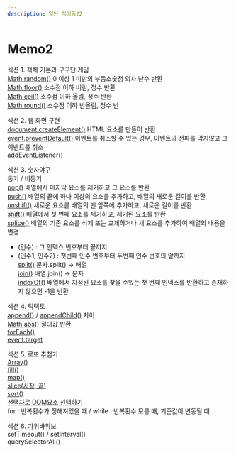 ```yaml
---
description: 일단 적어둠22
---
```


# Memo2

섹션 1. 객체 기본과 구구단 게임  
[Math.random\(\)](https://developer.mozilla.org/ko/docs/Web/JavaScript/Reference/Global_Objects/Math/random) 0 이상 1 미만의 부동소숫점 의사 난수 반환  
[Math.floor\(\)](https://developer.mozilla.org/ko/docs/Web/JavaScript/Reference/Global_Objects/Math/floor) 소수점 이하 버림, 정수 반환  
[Math.ceil\(\)](https://developer.mozilla.org/ko/docs/Web/JavaScript/Reference/Global_Objects/Math/ceil) 소수점 이하 올림, 정수 반환  
[Math.round\(\)](https://developer.mozilla.org/ko/docs/Web/JavaScript/Reference/Global_Objects/Math/round) 소수점 이하 반올림, 정수 반

섹션 2. 웹 화면 구현  
[document.createElement](https://developer.mozilla.org/ko/docs/Web/API/Document/createElement)[\(\)](https://developer.mozilla.org/ko/docs/Web/API/Document/createElement) HTML 요소를 만들어 반환  
[event.preventDefault](https://developer.mozilla.org/ko/docs/Web/API/Event/preventDefault)[\(\)](https://developer.mozilla.org/ko/docs/Web/API/Event/preventDefault) 이벤트를 취소할 수 있는 경우, 이벤트의 전파를 막지않고 그 이벤트를 취소  
[addEventListener\(\)](https://developer.mozilla.org/ko/docs/Web/API/EventTarget/addEventListener) 

섹션 3. 숫자야구  
동기 / 비동기  
[pop\(\)](https://developer.mozilla.org/ko/docs/Web/JavaScript/Reference/Global_Objects/Array/pop) 배열에서 마지막 요소를 제거하고 그 요소를 반환  
[push\(\)](https://developer.mozilla.org/ko/docs/Web/JavaScript/Reference/Global_Objects/Array/push) 배열의 끝에 하나 이상의 요소를 추가하고, 배열의 새로운 길이를 반환  
[unshift\(\)](https://developer.mozilla.org/ko/docs/Web/JavaScript/Reference/Global_Objects/Array/unshift) 새로운 요소를 배열의 맨 앞쪽에 추가하고, 새로운 길이를 반환  
[shift\(\)](https://developer.mozilla.org/ko/docs/Web/JavaScript/Reference/Global_Objects/Array/shift) 배열에서 첫 번째 요소를 제거하고, 제거된 요소를 반환  
[splice\(\)](https://developer.mozilla.org/ko/docs/Web/JavaScript/Reference/Global_Objects/Array/splice) 배열의 기존 요소를 삭제 또는 교체하거나 새 요소를 추가하여 배열의 내용을 변경  
- \(인수\) : 그 인덱스 번호부터 끝까지  
- \(인수1, 인수2\)  : 첫번째 인수 번호부터 두번째 인수 번호의 앞까지  
[split\(\)](https://developer.mozilla.org/ko/docs/Web/JavaScript/Reference/Global_Objects/String/split) 문자.split\(\) → 배열  
[join\(\)](https://developer.mozilla.org/ko/docs/Web/JavaScript/Reference/Global_Objects/Array/join) 배열.join\(\) → 문자  
[indexOf\(\)](https://developer.mozilla.org/ko/docs/Web/JavaScript/Reference/Global_Objects/Array/indexOf) 배열에서 지정된 요소를 찾을 수있는 첫 번째 인덱스를 반환하고 존재하지 않으면 -1을 반환 

섹션 4. 틱택토  
[append\(\)](https://developer.mozilla.org/en-US/docs/Web/API/ParentNode/append) / [appendChild\(\)](https://developer.mozilla.org/ko/docs/Web/API/Node/appendChild) 차이  
[Math.abs\(\)](https://developer.mozilla.org/ko/docs/Web/JavaScript/Reference/Global_Objects/Math/abs) 절대값 반환  
[forEach\(\)](https://developer.mozilla.org/ko/docs/Web/JavaScript/Reference/Global_Objects/Array/forEach)  
[event.target](https://developer.mozilla.org/ko/docs/Web/API/Event/target)

섹션 5. 로또 추첨기  
[Array\(\)](https://developer.mozilla.org/ko/docs/Web/JavaScript/Reference/Global_Objects/Array)  
[fill\(\)](https://developer.mozilla.org/ko/docs/Web/JavaScript/Reference/Global_Objects/Array/fill)  
[map\(\)](https://developer.mozilla.org/ko/docs/Web/JavaScript/Reference/Global_Objects/Map)  
[slice\(시작, 끝\)](https://developer.mozilla.org/ko/docs/Web/JavaScript/Reference/Global_Objects/Array/slice)  
[sort\(\)](https://developer.mozilla.org/ko/docs/Web/JavaScript/Reference/Global_Objects/Array/sort)  
[선택자로 DOM요소 선택하기](https://developer.mozilla.org/ko/docs/Web/API/Document_Object_Model/Locating_DOM_elements_using_selectors)  
for : 반복횟수가 정해져있을 때  / while : 반복횟수 모를 때, 기준값이 변동될 때

섹션 6. 가위바위보  
setTimeout\(\) / setInterval\(\)  
querySelectorAll\(\)

